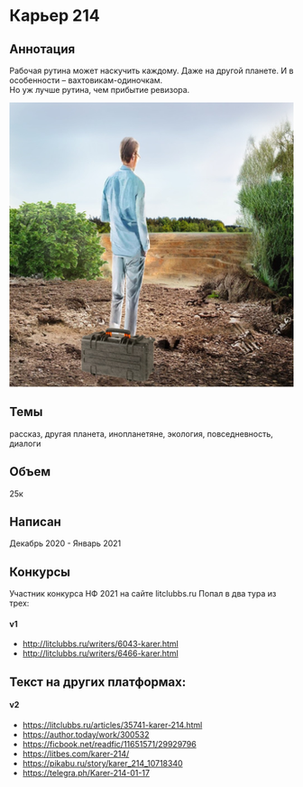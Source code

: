 # Карьер 214

## Аннотация
Рабочая рутина может наскучить каждому. Даже на другой планете. И в особенности – вахтовикам-одиночкам.  
Но уж лучше рутина, чем прибытие ревизора.  

![Обложка](Карьер.jpg)

## Темы
рассказ, другая планета, инопланетяне, экология, повседневность, диалоги

## Объем
25к

## Написан
Декабрь 2020 - Январь 2021

## Конкурсы
Участник конкурса НФ 2021 на сайте litclubbs.ru
Попал в два тура из трех:
#### v1
- http://litclubbs.ru/writers/6043-karer.html
- http://litclubbs.ru/writers/6466-karer.html

## Текст на других платформах:
#### v2
- https://litclubbs.ru/articles/35741-karer-214.html
- https://author.today/work/300532
- https://ficbook.net/readfic/11651571/29929796
- https://litbes.com/karer-214/
- https://pikabu.ru/story/karer_214_10718340
- https://telegra.ph/Karer-214-01-17